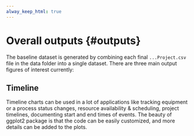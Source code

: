 ```yaml
---
alway_keep_html: true
---
```




# Overall outputs {#outputs}



The baseline dataset is generated by combining each final `...Project.csv` file in the data folder into a single dataset. There are three main output figures of interest currently:

## Timeline

<!-- ![image-20200722105325021](./img/milestones_actions.png) -->

Timeline charts can be used in a lot of applications like tracking equipment or a process status changes, resource availability & scheduling, project timelines, documenting start and end times of events. The beauty of ggplot2 package is that the code can be easily customized, and more details can be added to the plots.
















































